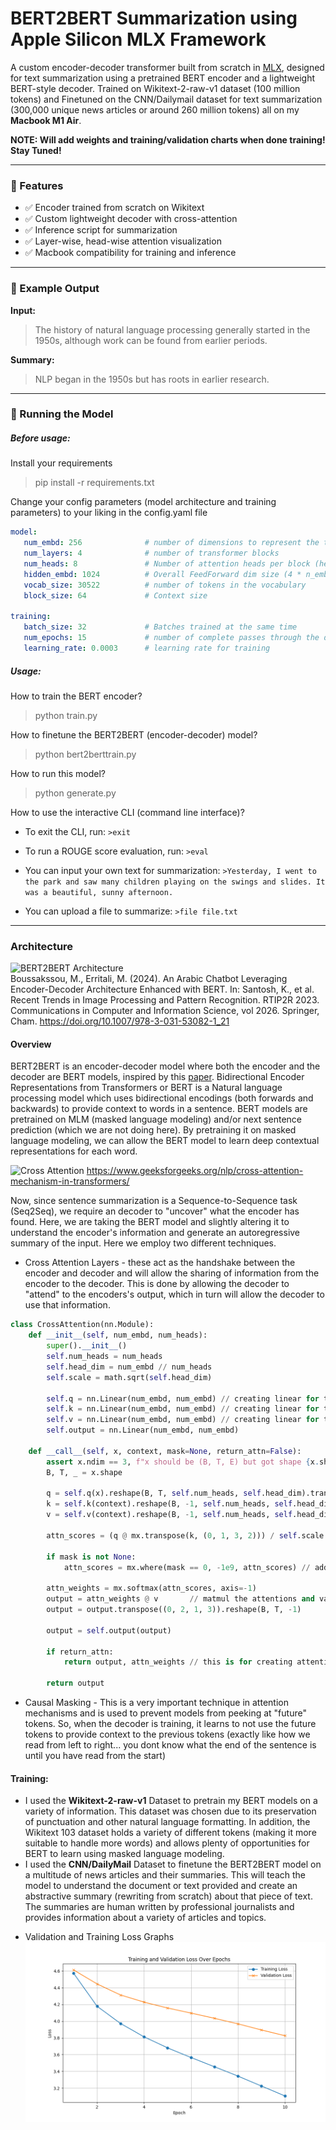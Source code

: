# BERT2BERT Summarization using Apple Silicon MLX Framework

A custom encoder-decoder transformer built from scratch in [MLX](https://github.com/ml-explore/mlx), designed for text summarization using a pretrained BERT encoder and a lightweight BERT-style decoder. Trained on Wikitext-2-raw-v1 dataset (100 million tokens) and Finetuned on the CNN/Dailymail dataset for text summarization (300,000 unique news articles or around 260 million tokens) all on my **Macbook M1 Air**. 

**NOTE: Will add weights and training/validation charts when done training! Stay Tuned!**

<!-- INSERT GIF HERE **************************
https://github.com/charmbracelet/vhs -->

---

### 🚀 Features

- ✅ Encoder trained from scratch on Wikitext
- ✅ Custom lightweight decoder with cross-attention
- ✅ Inference script for summarization
- ✅ Layer-wise, head-wise attention visualization
- ✅ Macbook compatibility for training and inference

---

### 🧪 Example Output

**Input:**
> The history of natural language processing generally started in the 1950s, although work can be found from earlier periods.

**Summary:**
> NLP began in the 1950s but has roots in earlier research.

---

### 🫵 Running the Model

##### Before usage:

Install your requirements
> pip install -r requirements.txt

Change your config parameters (model architecture and training parameters) to your liking in the config.yaml file
```yaml
model:
   num_embd: 256              # number of dimensions to represent the token
   num_layers: 4              # number of transformer blocks
   num_heads: 8               # Number of attention heads per block (head_dimension = num_embd//num_attention heads)
   hidden_embd: 1024          # Overall FeedForward dim size (4 * n_embd)
   vocab_size: 30522          # number of tokens in the vocabulary
   block_size: 64             # Context size

training:
   batch_size: 32             # Batches trained at the same time
   num_epochs: 15             # number of complete passes through the dataset
   learning_rate: 0.0003      # learning rate for training
```

##### Usage:

How to train the BERT encoder?
> python train.py

How to finetune the BERT2BERT (encoder-decoder) model?
> python bert2berttrain.py

How to run this model?
> python generate.py

How to use the interactive CLI (command line interface)?
- To exit the CLI, run:
``` >exit ```

- To run a ROUGE score evaluation, run:
``` >eval ```

- You can input your own text for summarization:
``` >Yesterday, I went to the park and saw many children playing on the swings and slides. It was a beautiful, sunny afternoon. ```

- You can upload a file to summarize:
``` >file file.txt ```

---

### Architecture

![BERT2BERT Architecture](https://media.springernature.com/lw685/springer-static/image/chp%3A10.1007%2F978-3-031-53082-1_21/MediaObjects/555869_1_En_21_Fig1_HTML.png)  
Boussakssou, M., Erritali, M. (2024). An Arabic Chatbot Leveraging Encoder-Decoder Architecture Enhanced with BERT. In: Santosh, K., et al. Recent Trends in Image Processing and Pattern Recognition. RTIP2R 2023. Communications in Computer and Information Science, vol 2026. Springer, Cham. https://doi.org/10.1007/978-3-031-53082-1_21

#### Overview

BERT2BERT is an encoder-decoder model where both the encoder and the decoder are BERT models, inspired by this [paper](https://arxiv.org/pdf/1907.12461). Bidirectional Encoder Representations from Transformers or BERT is a Natural language processing model which uses bidirectional encodings (both forwards and backwards) to provide context to words in a sentence. BERT models are pretrained on MLM (masked language modeling) and/or next sentence prediction (which we are not doing here). By pretraining it on masked language modeling, we can allow the BERT model to learn deep contextual representations for each word.

![Cross Attention](https://media.geeksforgeeks.org/wp-content/uploads/20250319173029489747/cross_attention_.webp)
https://www.geeksforgeeks.org/nlp/cross-attention-mechanism-in-transformers/

Now, since sentence summarization is a Sequence-to-Sequence task (Seq2Seq), we require an decoder to "uncover" what the encoder has found. Here, we are taking the BERT model and slightly altering it to understand the encoder's information and generate an autoregressive summary of the input. Here we employ two different techniques.
- Cross Attention Layers - these act as the handshake between the encoder and decoder and will allow the sharing of information from the encoder to the decoder. This is done by allowing the decoder to "attend" to the encoders's output, which in turn will allow the decoder to use that information.

```py
class CrossAttention(nn.Module):
    def __init__(self, num_embd, num_heads):
        super().__init__()
        self.num_heads = num_heads
        self.head_dim = num_embd // num_heads
        self.scale = math.sqrt(self.head_dim)

        self.q = nn.Linear(num_embd, num_embd) // creating linear for the queries
        self.k = nn.Linear(num_embd, num_embd) // creating linear for the keys
        self.v = nn.Linear(num_embd, num_embd) // creating linear for the values
        self.output = nn.Linear(num_embd, num_embd)

    def __call__(self, x, context, mask=None, return_attn=False):
        assert x.ndim == 3, f"x should be (B, T, E) but got shape {x.shape}"
        B, T, _ = x.shape

        q = self.q(x).reshape(B, T, self.num_heads, self.head_dim).transpose((0, 2, 1, 3)) // Uses self trained queries
        k = self.k(context).reshape(B, -1, self.num_heads, self.head_dim).transpose((0, 2, 1, 3)) // uses "context" from the encoder to inform the key matrix
        v = self.v(context).reshape(B, -1, self.num_heads, self.head_dim).transpose((0, 2, 1, 3)) // uses "context" from the encoder to inform the value matrix

        attn_scores = (q @ mx.transpose(k, (0, 1, 3, 2))) / self.scale   // matmul the queries and keys

        if mask is not None:
            attn_scores = mx.where(mask == 0, -1e9, attn_scores) // adds upper triangle mask

        attn_weights = mx.softmax(attn_scores, axis=-1)
        output = attn_weights @ v       // matmul the attentions and values
        output = output.transpose((0, 2, 1, 3)).reshape(B, T, -1)

        output = self.output(output)

        if return_attn:
            return output, attn_weights // this is for creating attention maps
        
        return output
```

- Causal Masking - This is a very important technique in attention mechanisms and is used to prevent models from peeking at "future" tokens. So, when the decoder is training, it learns to not use the future tokens to provide context to the previous tokens (exactly like how we read from left to right... you dont know what the end of the sentence is until you have read from the start)


#### Training:
- I used the **Wikitext-2-raw-v1** Dataset to pretrain my BERT models on a variety of information. This dataset was chosen due to its preservation of punctuation and other natural language formatting. In addition, the Wikitext 103 dataset holds a variety of different tokens (making it more suitable to handle more words) and allows plenty of opportunities for BERT to learn using masked language modeling.
- I used the **CNN/DailyMail** Dataset to finetune the BERT2BERT model on a multitude of news articles and their summaries. This will teach the model to understand the document or text provided and create an abstractive summary (rewriting from scratch) about that piece of text. The summaries are human written by professional journalists and provides information about a variety of articles and topics.

<!-- - Attention Maps:
![Attention Map](images/attention.png) -->

- Validation and Training Loss Graphs
![Training and Validation Loss Graph](images/Bert2BertTraining.png)
